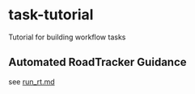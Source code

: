 # task-tutorial
Tutorial for building workflow tasks

## Automated RoadTracker Guidance

see [run_rt.md](https://github.com/TDG-Platform/task-tutorial/tree/master/run_rt/run_rt.md)
